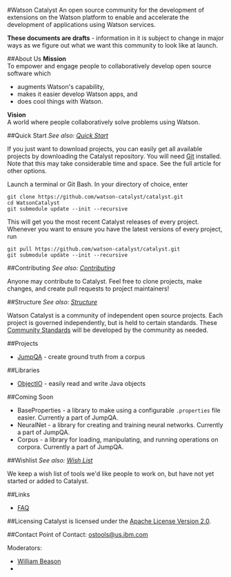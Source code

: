#Watson Catalyst
An open source community for the development of extensions on the Watson platform to enable and accelerate the development of applications using Watson services. 

**These documents are drafts** - information in it is subject to change in major ways as we figure out what we want this community to look like at launch.

##About Us
**Mission**  
To empower and engage people to collaboratively develop open source software which
* augments Watson's capability,
* makes it easier develop Watson apps, and
* does cool things with Watson.

**Vision**  
A world where people collaboratively solve problems using Watson.

##Quick Start
*See also: [Quick Start](QuickStart.md)*

If you just want to download projects, you can easily get all available projects by downloading the Catalyst repository. You will need [Git](https://git-scm.com/downloads) installed. Note that this may take considerable time and space. See the full article for other options.

Launch a terminal or Git Bash. In your directory of choice, enter
```
git clone https://github.com/watson-catalyst/catalyst.git
cd WatsonCatalyst
git submodule update --init --recursive
```
This will get you the most recent Catalyst releases of every project. Whenever you want to ensure you have the latest versions of every project, run
```
git pull https://github.com/watson-catalyst/catalyst.git
git submodule update --init --recursive
```

##Contributing
*See also: [Contributing](Contributing.md)*

Anyone may contribute to Catalyst. Feel free to clone projects, make changes, and create pull requests to project maintainers! 

##Structure
*See also: [Structure](Structure.md)*

Watson Catalyst is a community of independent open source projects. Each project is governed independently, but is held to certain standards. These [Community Standards](CommunityStandards.md) will be developed by the community as needed.

##Projects
* [JumpQA](https://github.com/watson-catalyst/jump-qa) - create ground truth from a corpus

##Libraries
* [ObjectIO](https://github.com/watson-catalyst/object-io) - easily read and write Java objects

##Coming Soon
* BaseProperties - a library to make using a configurable `.properties` file easier. Currently a part of JumpQA.
* NeuralNet - a library for creating and training neural networks. Currently a part of JumpQA.
* Corpus - a library for loading, manipulating, and running operations on corpora. Currently a part of JumpQA.

##Wishlist
*See also: [Wish List](Wishlist.md)*

We keep a wish list of tools we'd like people to work on, but have not yet started or added to Catalyst.

##Links
* [FAQ](FAQ.md)

##Licensing
Catalyst is licensed under the [Apache License Version 2.0](License.txt).

##Contact
Point of Contact: [ostools@us.ibm.com](mailto:ostools@us.ibm.com)

Moderators:
- [William Beason](mailto:wabeason@us.ibm.com)
- 
